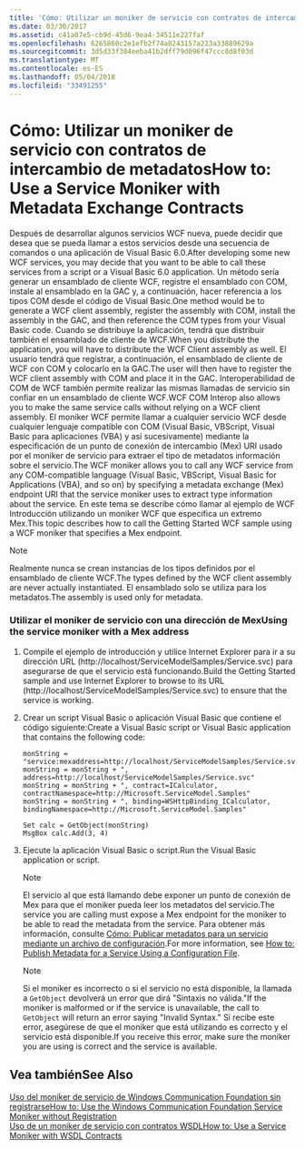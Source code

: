 ```yaml
---
title: 'Cómo: Utilizar un moniker de servicio con contratos de intercambio de metadatos'
ms.date: 03/30/2017
ms.assetid: c41a07e5-cb9d-45d6-9ea4-34511e227faf
ms.openlocfilehash: 6265860c2e1efb2f74a0243157a223a33889629a
ms.sourcegitcommit: 3d5d33f384eeba41b2dff79d096f47ccc8d8f03d
ms.translationtype: MT
ms.contentlocale: es-ES
ms.lasthandoff: 05/04/2018
ms.locfileid: "33491255"
---
```

# <a name="how-to-use-a-service-moniker-with-metadata-exchange-contracts"></a><span data-ttu-id="de4b6-102">Cómo: Utilizar un moniker de servicio con contratos de intercambio de metadatos</span><span class="sxs-lookup"><span data-stu-id="de4b6-102">How to: Use a Service Moniker with Metadata Exchange Contracts</span></span>
<span data-ttu-id="de4b6-103">Después de desarrollar algunos servicios WCF nueva, puede decidir que desea que se pueda llamar a estos servicios desde una secuencia de comandos o una aplicación de Visual Basic 6.0.</span><span class="sxs-lookup"><span data-stu-id="de4b6-103">After developing some new WCF services, you may decide that you want to be able to call these services from a script or a Visual Basic 6.0 application.</span></span> <span data-ttu-id="de4b6-104">Un método sería generar un ensamblado de cliente WCF, registre el ensamblado con COM, instale al ensamblado en la GAC y, a continuación, hacer referencia a los tipos COM desde el código de Visual Basic.</span><span class="sxs-lookup"><span data-stu-id="de4b6-104">One method would be to generate a WCF client assembly, register the assembly with COM, install the assembly in the GAC, and then reference the COM types from your Visual Basic code.</span></span> <span data-ttu-id="de4b6-105">Cuando se distribuye la aplicación, tendrá que distribuir también el ensamblado de cliente de WCF.</span><span class="sxs-lookup"><span data-stu-id="de4b6-105">When you distribute the application, you will have to distribute the WCF Client assembly as well.</span></span> <span data-ttu-id="de4b6-106">El usuario tendrá que registrar, a continuación, el ensamblado de cliente de WCF con COM y colocarlo en la GAC.</span><span class="sxs-lookup"><span data-stu-id="de4b6-106">The user will then have to register the WCF client assembly with COM and place it in the GAC.</span></span> <span data-ttu-id="de4b6-107">Interoperabilidad de COM de WCF también permite realizar las mismas llamadas de servicio sin confiar en un ensamblado de cliente WCF.</span><span class="sxs-lookup"><span data-stu-id="de4b6-107">WCF COM Interop also allows you to make the same service calls without relying on a WCF client assembly.</span></span> <span data-ttu-id="de4b6-108">El moniker WCF permite llamar a cualquier servicio WCF desde cualquier lenguaje compatible con COM (Visual Basic, VBScript, Visual Basic para aplicaciones (VBA) y así sucesivamente) mediante la especificación de un punto de conexión de intercambio (Mex) URI usado por el moniker de servicio para extraer el tipo de metadatos información sobre el servicio.</span><span class="sxs-lookup"><span data-stu-id="de4b6-108">The WCF moniker allows you to call any WCF service from any COM-compatible language (Visual Basic, VBScript, Visual Basic for Applications (VBA), and so on) by specifying a metadata exchange (Mex) endpoint URI that the service moniker uses to extract type information about the service.</span></span> <span data-ttu-id="de4b6-109">En este tema se describe cómo llamar al ejemplo de WCF Introducción utilizando un moniker WCF que especifica un extremo Mex.</span><span class="sxs-lookup"><span data-stu-id="de4b6-109">This topic describes how to call the Getting Started WCF sample using a WCF moniker that specifies a Mex endpoint.</span></span>  
  
> [!NOTE]
>  <span data-ttu-id="de4b6-110">Realmente nunca se crean instancias de los tipos definidos por el ensamblado de cliente WCF.</span><span class="sxs-lookup"><span data-stu-id="de4b6-110">The types defined by the WCF client assembly are never actually instantiated.</span></span> <span data-ttu-id="de4b6-111">El ensamblado solo se utiliza para los metadatos.</span><span class="sxs-lookup"><span data-stu-id="de4b6-111">The assembly is used only for metadata.</span></span>  
  
### <a name="using-the-service-moniker-with-a-mex-address"></a><span data-ttu-id="de4b6-112">Utilizar el moniker de servicio con una dirección de Mex</span><span class="sxs-lookup"><span data-stu-id="de4b6-112">Using the service moniker with a Mex address</span></span>  
  
1.  <span data-ttu-id="de4b6-113">Compile el ejemplo de introducción y utilice Internet Explorer para ir a su dirección URL (http://localhost/ServiceModelSamples/Service.svc) para asegurarse de que el servicio está funcionando.</span><span class="sxs-lookup"><span data-stu-id="de4b6-113">Build the Getting Started sample and use Internet Explorer to browse to its URL (http://localhost/ServiceModelSamples/Service.svc) to ensure that the service is working.</span></span>  
  
2.  <span data-ttu-id="de4b6-114">Crear un script Visual Basic o aplicación Visual Basic que contiene el código siguiente:</span><span class="sxs-lookup"><span data-stu-id="de4b6-114">Create a Visual Basic script or Visual Basic application that contains the following code:</span></span>  
  
    ```  
    monString = "service:mexaddress=http://localhost/ServiceModelSamples/Service.svc/MEX"  
    monString = monString + ", address=http://localhost/ServiceModelSamples/Service.svc"  
    monString = monString + ", contract=ICalculator, contractNamespace=http://Microsoft.ServiceModel.Samples"  
    monString = monString + ", binding=WSHttpBinding_ICalculator, bindingNamespace=http://Microsoft.ServiceModel.Samples"  
  
    Set calc = GetObject(monString)  
    MsgBox calc.Add(3, 4)  
    ```  
  
3.  <span data-ttu-id="de4b6-115">Ejecute la aplicación Visual Basic o script.</span><span class="sxs-lookup"><span data-stu-id="de4b6-115">Run the Visual Basic application or script.</span></span>  
  
    > [!NOTE]
    >  <span data-ttu-id="de4b6-116">El servicio al que está llamando debe exponer un punto de conexión de Mex para que el moniker pueda leer los metadatos del servicio.</span><span class="sxs-lookup"><span data-stu-id="de4b6-116">The service you are calling must expose a Mex endpoint for the moniker to be able to read the metadata from the service.</span></span> <span data-ttu-id="de4b6-117">Para obtener más información, consulte [Cómo: Publicar metadatos para un servicio mediante un archivo de configuración](../../../../docs/framework/wcf/feature-details/how-to-publish-metadata-for-a-service-using-a-configuration-file.md).</span><span class="sxs-lookup"><span data-stu-id="de4b6-117">For more information, see [How to: Publish Metadata for a Service Using a Configuration File](../../../../docs/framework/wcf/feature-details/how-to-publish-metadata-for-a-service-using-a-configuration-file.md).</span></span>  
  
    > [!NOTE]
    >  <span data-ttu-id="de4b6-118">Si el moniker es incorrecto o si el servicio no está disponible, la llamada a `GetObject` devolverá un error que dirá "Sintaxis no válida."</span><span class="sxs-lookup"><span data-stu-id="de4b6-118">If the moniker is malformed or if the service is unavailable, the call to `GetObject` will return an error saying "Invalid Syntax."</span></span>  <span data-ttu-id="de4b6-119">Si recibe este error, asegúrese de que el moniker que está utilizando es correcto y el servicio está disponible.</span><span class="sxs-lookup"><span data-stu-id="de4b6-119">If you receive this error, make sure the moniker you are using is correct and the service is available.</span></span>  
  
## <a name="see-also"></a><span data-ttu-id="de4b6-120">Vea también</span><span class="sxs-lookup"><span data-stu-id="de4b6-120">See Also</span></span>  
 [<span data-ttu-id="de4b6-121">Uso del moniker de servicio de Windows Communication Foundation sin registrarse</span><span class="sxs-lookup"><span data-stu-id="de4b6-121">How to: Use the Windows Communication Foundation Service Moniker without Registration</span></span>](../../../../docs/framework/wcf/feature-details/use-the-wcf-service-moniker-without-registration.md)  
 [<span data-ttu-id="de4b6-122">Uso de un moniker de servicio con contratos WSDL</span><span class="sxs-lookup"><span data-stu-id="de4b6-122">How to: Use a Service Moniker with WSDL Contracts</span></span>](../../../../docs/framework/wcf/feature-details/how-to-use-a-service-moniker-with-wsdl-contracts.md)
